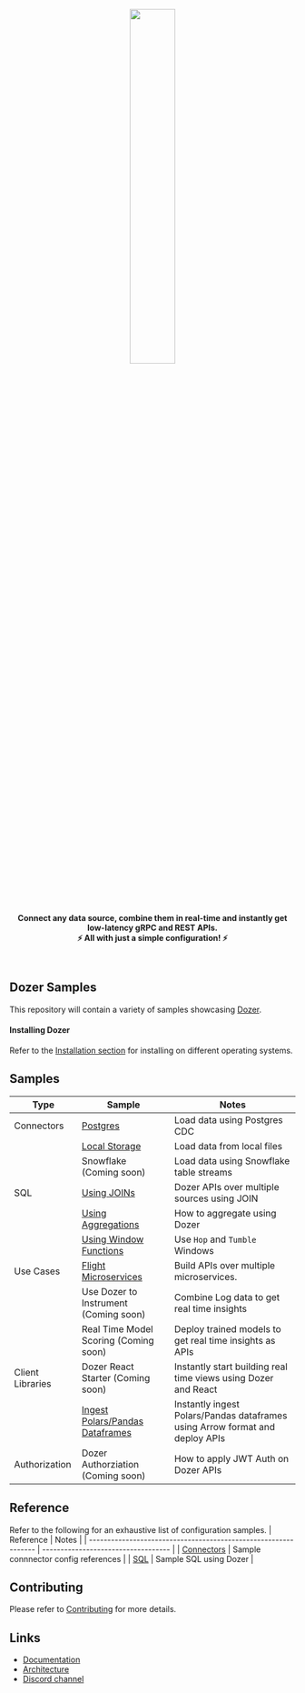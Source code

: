 <div align="center">
    <a target="_blank" href="https://getdozer.io/">
        <br><img src="https://dozer-assets.s3.ap-southeast-1.amazonaws.com/logo-blue.svg" width=40%><br>
    </a>
</div>

<p align="center">
    <br />
    <b>
    Connect any data source, combine them in real-time and instantly get low-latency gRPC and REST APIs.<br>
    ⚡ All with just a simple configuration! ⚡️
    </b>
</p>
<br />

## Dozer Samples

This repository will contain a variety of samples showcasing [Dozer](https://github.com/getdozer/dozer).

#### Installing Dozer

Refer to the [Installation section](https://getdozer.io/docs/installation) for installing on different operating systems.

## Samples

| Type             | Sample                                                                             | Notes                                                                        |
| ---------------- | ---------------------------------------------------------------------------------- | ---------------------------------------------------------------------------- |
| Connectors       | [Postgres](./connectors/postgres)                                                  | Load data using Postgres CDC                                                 |
|                  | [Local Storage](./connectors/local-storage)                                        | Load data from local files                                                   |
|                  | Snowflake (Coming soon)                                                            | Load data using Snowflake table streams                                      |
| SQL              | [Using JOINs](./sql/join)                                                          | Dozer APIs over multiple sources using JOIN                                  |
|                  | [Using Aggregations](./sql/aggregations)                                           | How to aggregate using Dozer                                                 |
|                  | [Using Window Functions](./sql/window-functions)                                   | Use `Hop` and `Tumble` Windows                                               |
| Use Cases        | [Flight Microservices](./usecases/pg-flights)                                      | Build APIs over multiple microservices.                                      |
|                  | Use Dozer to Instrument (Coming soon)                                              | Combine Log data to get real time insights                                   |
|                  | Real Time Model Scoring (Coming soon)                                              | Deploy trained models to get real time insights as APIs                      |
| Client Libraries | Dozer React Starter (Coming soon)                                                  | Instantly start building real time views using Dozer and React               |
|                  | [Ingest Polars/Pandas Dataframes](./client-samples/ingest-python-sample/README.md) | Instantly ingest Polars/Pandas dataframes using Arrow format and deploy APIs |
| Authorization    | Dozer Authorziation (Coming soon)                                                  | How to apply JWT Auth on Dozer APIs                                          |



## Reference

Refer to the following for an exhaustive list of configuration samples.
| Reference                                                       | Notes                               |
| --------------------------------------------------------------- | ----------------------------------- |
| [Connectors](https://getdozer.io/docs/configuration/connectors) | Sample connnector config references |
| [SQL](https://getdozer.io/docs/sql/introduction)                | Sample SQL using Dozer              |


## Contributing
Please refer to [Contributing](https://getdozer.io/docs/contributing/overview) for more details.


## Links

- [Documentation](https://getdozer.io/docs/dozer/)
- [Architecture](https://getdozer.io/docs/dozer/architecture)
- [Discord channel](https://discord.gg/3eWXBgJaEQ)

